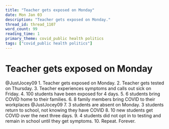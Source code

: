 ```yaml
---
title: "Teacher gets exposed on Monday"
date: Mon Jan 03
description: "Teacher gets exposed on Monday."
thread_id: thread_1107
word_count: 99
reading_time: 1
primary_theme: covid_public health politics
tags: ["covid_public health politics"]
---
```


# Teacher gets exposed on Monday

@JustJocey09 1. Teacher gets exposed on Monday.
2. Teacher gets tested on Thursday.
3. Teacher experiences symptoms and calls out sick on Friday.
4. 100 students have been exposed for 4 days.
5. 6 students bring COVID home to their families.
6. 8 family members bring COVID to their workplaces @JustJocey09 7. 3 students are absent on Monday. 3 students return to school, not knowing they have COVID
8. 10 new students get COVID over the next three days.
9. 4 students did not opt in to testing and remain in school until they get symptoms.
10. Repeat. Forever.